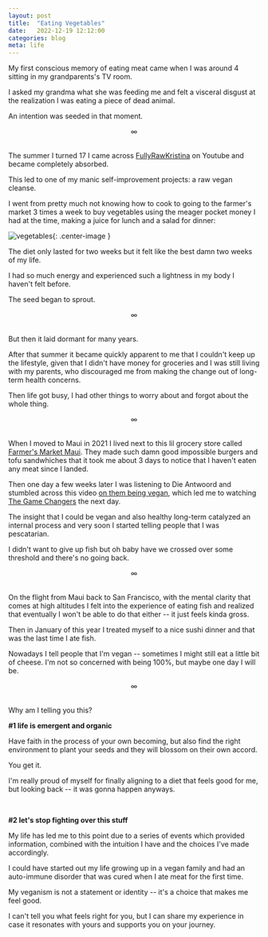 ```yaml
---
layout: post
title:  "Eating Vegetables"
date:   2022-12-19 12:12:00
categories: blog
meta: life
---
```


My first conscious memory of eating meat came when I was around 4 sitting in my grandparents's TV room.

I asked my grandma what she was feeding me and felt a visceral disgust at the realization I was eating a piece of dead animal.

An intention was seeded in that moment.
<br />
<div align="center"> ∞ </div>
<br />

The summer I turned 17 I came across [FullyRawKristina](https://www.youtube.com/@FullyRawKristina) on Youtube and became completely absorbed.

This led to one of my manic self-improvement projects: a raw vegan cleanse.

I went from pretty much not knowing how to cook to going to the farmer's market 3 times a week to buy vegetables using the meager pocket money I had at the time, making a juice for lunch and a salad for dinner:

![vegetables](/images/vegetables.png){: .center-image }

The diet only lasted for two weeks but it felt like the best damn two weeks of my life.

I had so much energy and experienced such a lightness in my body I haven't felt before.

The seed began to sprout.
<br />
<div align="center"> ∞ </div>
<br />

But then it laid dormant for many years.

After that summer it became quickly apparent to me that I couldn't keep up the lifestyle, given that I didn't have money for groceries and I was still living with my parents, who discouraged me from making the change out of long-term health concerns.

Then life got busy, I had other things to worry about and forgot about the whole thing.
<br />
<div align="center"> ∞ </div>
<br />

When I moved to Maui in 2021 I lived next to this lil grocery store called [Farmer's Market Maui](https://www.farmersmarketsmaui.com/). They made such damn good impossible burgers and tofu sandwhiches that it took me about 3 days to notice that I haven't eaten any meat since I landed.

Then one day a few weeks later I was listening to Die Antwoord and stumbled across this video [on them being vegan](https://www.youtube.com/watch?v=u8uC0MYBBwY), which led me to watching [The Game Changers](https://www.youtube.com/watch?v=2E_K86jtE58) the next day.

The insight that I could be vegan and also healthy long-term catalyzed an internal process and very soon I started telling people that I was pescatarian.

I didn't want to give up fish but oh baby have we crossed over some threshold and there's no going back.
<br />
<div align="center"> ∞ </div>
<br />

On the flight from Maui back to San Francisco, with the mental clarity that comes at high altitudes I felt into the experience of eating fish and realized that eventually I won't be able to do that either -- it just feels kinda gross.

Then in January of this year I treated myself to a nice sushi dinner and that was the last time I ate fish.

Nowadays I tell people that I'm vegan -- sometimes I might still eat a little bit of cheese. I'm not so concerned with being 100%, but maybe one day I will be.
<br />
<div align="center"> ∞ </div>
<br />

Why am I telling you this?

**#1 life is emergent and organic**

Have faith in the process of your own becoming, but also find the right environment to plant your seeds and they will blossom on their own accord.

You get it.

I'm really proud of myself for finally aligning to a diet that feels good for me, but looking back -- it was gonna happen anyways.

<br />

**#2 let's stop fighting over this stuff**

My life has led me to this point due to a series of events which provided information, combined with the intuition I have and the choices I've made accordingly.

I could have started out my life growing up in a vegan family and had an auto-immune disorder that was cured when I ate meat for the first time.

My veganism is not a statement or identity -- it's a choice that makes me feel good.

I can't tell you what feels right for you, but I can share my experience in case it resonates with yours and supports you on your journey.
